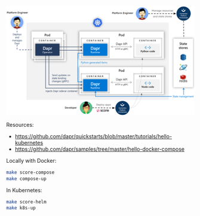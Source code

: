 ![](hello-world-k8s.png)

Resources:
- https://github.com/dapr/quickstarts/blob/master/tutorials/hello-kubernetes
- https://github.com/dapr/samples/tree/master/hello-docker-compose

Locally with Docker:
```bash
make score-compose
make compose-up
```

In Kubernetes:
```bash
make score-helm
make k8s-up
```